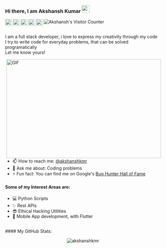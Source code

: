 ### Hi there, I am Akshansh Kumar <img src="https://media.giphy.com/media/hvRJCLFzcasrR4ia7z/giphy.gif" width="25px">

<a href="https://app.codesignal.com/profile/akshanshkmr">
  <img align="left" alt="Akshansh's CodeSignal" width="22px" src="https://pathrise-website-guide-wp.s3.us-west-1.amazonaws.com/guides/wp-content/uploads/2019/06/28190511/xPDfUHI1_400x400.jpg" />
</a>
<a href="https://m.facebook.com/akshanshkmr">
  <img align="left" alt="Akshansh's Facebook" width="22px" src="https://raw.githubusercontent.com/peterthehan/peterthehan/master/assets/facebook.svg" />
</a>
<a href="https://www.instagram.com/akshanshkmr/">
  <img align="left" alt="Akshansh's Instagram" width="22px" src="https://upload.wikimedia.org/wikipedia/commons/thumb/e/e7/Instagram_logo_2016.svg/1200px-Instagram_logo_2016.svg.png" />
</a>
<a href="https://www.linkedin.com/in/akshanshkmr/">
  <img align="left" alt="Akshansh's LinkedIN" width="22px" src="https://raw.githubusercontent.com/peterthehan/peterthehan/master/assets/linkedin.svg" />
</a>
<a href="https://twitter.com/akshanshkmr">
  <img align="left" alt="Akshansh Kumar | Twitter" width="22px" src="https://raw.githubusercontent.com/peterthehan/peterthehan/master/assets/twitter.svg" />
</a>
<a href="https://visitor-badge.glitch.me/badge?page_id=akshanshkmr.akshanshkmr">
  <img align="left" alt="Akshansh's Visitor Counter" src="https://visitor-badge.glitch.me/badge?page_id=akshanshkmr.akshanshkmr" />
</a>
<br />
<br />

I am a full stack developer, i love to express my creativity through my code <br />
I try to write code for everyday problems, that can be solved programatically <br />
Let me know yours! <br />

<img align="right" alt="GIF" src="https://github.com/abhisheknaiidu/abhisheknaiidu/blob/master/code.gif?raw=true" width="500" height="320" />

- 📫 How to reach me: [@akshanshkmr](https://twitter.com/akshanshkmr)
- 💬 Ask me about: Coding problems
- ⚡ Fun fact: You can find me on Google's [Bug Hunter Hall of Fame](https://bughunter.withgoogle.com/rank/hm/1)

#### Some of my Interest Areas are:

- 💻 Python Scripts 
- ✨ Rest APIs
- 😎 Ethical Hacking Utilities
- 📱  Mobile App development, with Flutter 

<br />
#### My GitHub Stats:

<p align="center"> <img src="https://github-readme-stats.vercel.app/api?username=akshanshkmr&show_icons=true&theme=gotham" alt="akshanshkmr" />
